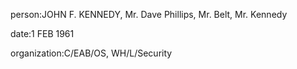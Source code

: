 person:JOHN F. KENNEDY, Mr. Dave Phillips, Mr. Belt, Mr. Kennedy

date:1 FEB 1961

organization:C/EAB/OS, WH/L/Security

